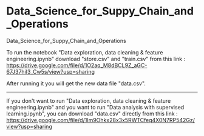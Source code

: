 # Data_Science_for_Suppy_Chain_and_Operations
Data_Science_for_Suppy_Chain_and_Operations

To run the notebook "Data exploration, data cleaning & feature engineering.ipynb" download "store.csv" and "train.csv" from this link : 
https://drive.google.com/file/d/1O2aq_M8dBCL9Z_aGC-67J37hiI3_Cw5s/view?usp=sharing

After running it you will get the new data file "data.csv".

---------------

If you don't want to run  "Data exploration, data cleaning & feature engineering.ipynb" and you want to run "Data analysis with supervised learning.ipynb",
you can download "data.csv" directly from this link :
https://drive.google.com/file/d/1Im9Ohkx28x3x5RWTCfeq4X0N7RP542Gz/view?usp=sharing
